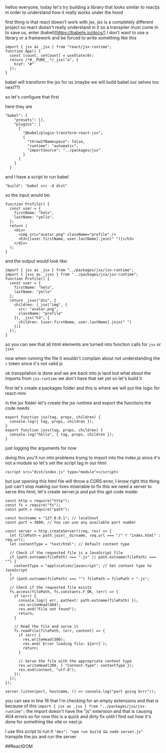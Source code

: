 helloo everyone, today let's try building a library that looks similar to reactjs in order to understand how it really works under the hood

first thing is that react doesn't work with jsx, jsx is a completely different project so react doesn't really understand in it so a transpiler must come in to save us, enter (babel)[https://babeljs.io/docs/] I don't want to use a library or a framework and be forced to write something like this

```
import { jsx as _jsx } from "react/jsx-runtime";
function App() {
  const [count, setCount] = useState(0);
  return /*#__PURE__*/_jsx("a", {
    href: "#"
  });
}
```

babel will transform the jsx for us (maybe we will build babel our selves too next??)

so let's configure that first

here they are

```
"babel": {
    "presets": [],
    "plugins": [
      [
        "@babel/plugin-transform-react-jsx",
        {
          "throwIfNamespace": false,
          "runtime": "automatic",
          "importSource": "../packages/jsx"
        }
      ]
    ]
  }
```

and I have a script to run babel

`"build": "babel src -d dist"`

so the input would be:

```
function Profile() {
  const user = {
    firstName: "helo",
    lastName: "yello",
  };
  return (
    <div>
      <img src="avatar.png" className="profile" />
      <h3>{[user.firstName, user.lastName].join(" ")}</h3>
    </div>
  );
}

```

and the output would look like:

```
import { jsx as _jsx } from "../packages/jsx/jsx-runtime";
import { jsxs as _jsxs } from "../packages/jsx/jsx-runtime";
function Profile() {
  const user = {
    firstName: "helo",
    lastName: "yello"
  };
  return _jsxs("div", {
    children: [_jsx("img", {
      src: "avatar.png",
      className: "profile"
    }), _jsx("h3", {
      children: [user.firstName, user.lastName].join(" ")
    })]
  });
}
```

so you can see that all html elements are turned into function calls for `jsx` or `jsxs`

now when running the file it wouldn't complain about not understanding the `>` token since it's not valid js

ok transpilation is done and we are back into js land but what about the imports from `jsx-runtime` we don't have that set yet so let's build it

first let's create a packages folder and this is where we will put the logic for react-mini

in the jsx folder let's create the jsx runtime and export the functions the code needs

```
export function jsx(tag, props, children) {
  console.log({ tag, props, children });
}
export function jsxs(tag, props, children) {
  console.log("hello", { tag, props, children });
}
```

just logging the arguments for now

doing this you'll run into problems trying to import into the index.js since it's not a module so let's set the script tag in our html

```
<script src="dist/index.js" type="module"></script>
```

but just opening this html file will throw a CORS error, I know right this thing just can't stop making our lives miserable
to fix this we need a server to serve this html, let's create server.js and put this gpt code inside:

```
const http = require("http");
const fs = require("fs");
const path = require("path");

const hostname = "127.0.0.1"; // localhost
const port = 3000; // You can use any available port number

const server = http.createServer((req, res) => {
  let filePath = path.join(__dirname, req.url === "/" ? "index.html" : req.url);
  let contentType = "text/html"; // Default content type

  // Check if the requested file is a JavaScript file
  if (path.extname(filePath) === ".js" || path.extname(filePath) === "") {
    contentType = "application/javascript"; // Set content type to JavaScript
  }
  if (path.extname(filePath) === "") filePath = filePath + ".js";

  // Check if the requested file exists
  fs.access(filePath, fs.constants.F_OK, (err) => {
    if (err) {
      console.log({ err, pathext: path.extname(filePath) });
      res.writeHead(404);
      res.end("File not found");
      return;
    }

    // Read the file and serve it
    fs.readFile(filePath, (err, content) => {
      if (err) {
        res.writeHead(500);
        res.end(`Error loading file: ${err}`);
        return;
      }

      // Serve the file with the appropriate content type
      res.writeHead(200, { "Content-Type": contentType });
      res.end(content, "utf-8");
    });
  });
});

server.listen(port, hostname, () => console.log("port going brrr"));

```

you can see in line 16 that I'm checking for an empty extensions and that is because of this `import { jsx as _jsx } from "../packages/jsx/jsx-runtime";`
the import doesn't have the "js" extension and that is causing 404 errors so for now this is a quick and dirty fix until I find out how it's done for something like vite or next.js

I use this script to run it `"dev": "npm run build && node server.js"` transpile the jsx and run the server

##ReactDOM
